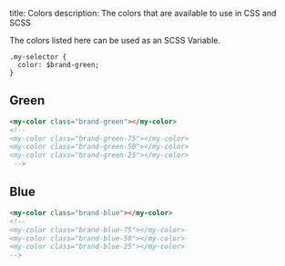 title: Colors
description: The colors that are available to use in CSS and SCSS

The colors listed here can be used as an SCSS Variable.

```
.my-selector {
  color: $brand-green;
}
```

## Green

```html height=250
<my-color class="brand-green"></my-color>
<!--
<my-color class="brand-green-75"></my-color>
<my-color class="brand-green-50"></my-color>
<my-color class="brand-green-25"></my-color>
 -->
```

## Blue

```html height=250
<my-color class="brand-blue"></my-color>
<!--
<my-color class="brand-blue-75"></my-color>
<my-color class="brand-blue-50"></my-color>
<my-color class="brand-blue-25"></my-color>
-->
```
